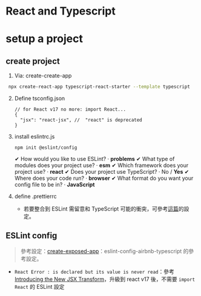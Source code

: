 # React and Typescript

# setup a project

## create project 

1. Via: create-create-app

```bash
 npx create-react-app typescript-react-starter --template typescript
```

2. Define tsconfig.json

   ```
   // for React v17 no more: import React...
   {
     "jsx": "react-jsx", //  "react" is deprecated
   }
   ```

3. install eslintrc.js

   ```
   npm init @eslint/config
   ```

   ✔ How would you like to use ESLint? · **problems**
   ✔ What type of modules does your project use? · **esm**
   ✔ Which framework does your project use? · **react**
   ✔ Does your project use TypeScript? · No / **Yes**
   ✔ Where does your code run? · **browser**
   ✔ What format do you want your config file to be in? · **JavaScript**

4. define .prettierrc
   * 若要整合到 ESLint 需留意和 TypeScript 可能的衝突，可參考[這篇](https://www.sitepoint.com/react-with-typescript-best-practices/)的設定。

## ESLint config

> 參考設定：[create-exposed-app](https://github.com/iamturns/create-exposed-app/blob/master/.eslintrc.js)：eslint-config-airbnb-typescript 的參考設定。

- `React Error : is declared but its value is never read`：參考 [Introducing the New JSX Transform](https://reactjs.org/blog/2020/09/22/introducing-the-new-jsx-transform.html#eslint)，升級到 react v17 後，不需要 `import React` 的 ESLint 設定